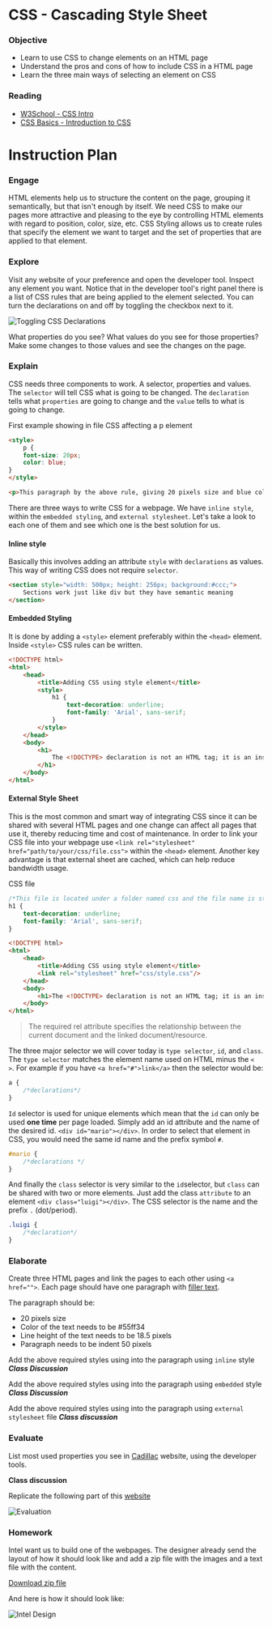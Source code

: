 # CSS - Cascading Style Sheet

### Objective

* Learn to use CSS to change elements on an HTML page
* Understand the pros and cons of how to include CSS in a HTML page
* Learn the three main ways of selecting an element on CSS

### Reading 

* [W3School - CSS Intro](http://www.w3schools.com/css/css_intro.asp)
* [CSS Basics - Introduction to CSS](http://www.cssbasics.com/introduction-to-css/)

# Instruction Plan

### Engage

HTML elements help us to structure the content on the page, grouping it semantically, but that isn't enough by itself. We need CSS to make our pages more attractive and pleasing to the eye by controlling HTML elements with regard to position, color, size, etc. CSS Styling allows us to create rules that specify the element we want to target and the set of properties that are applied to that element.

### Explore

Visit any website of your preference and open the developer tool. Inspect any element you want. Notice that in the developer tool's right panel there is a list of CSS rules that are being applied to the element selected. You can turn the declarations on and off by toggling the checkbox next to it.

![Toggling CSS Declarations](../images/03/toggling-css-declaration.gif)

What properties do you see?
What values do you see for those properties? Make some changes to those values and see the changes on the page.

### Explain

CSS needs three components to work. A selector, properties and values. The `selector` will tell CSS what is going to be changed. The `declaration` tells what `properties` are going to change and the `value` tells to what is going to change.

First example showing in file CSS affecting a p element

```html
<style>
    p {
    font-size: 20px;
    color: blue;
}
</style>

<p>This paragraph by the above rule, giving 20 pixels size and blue color.</p>
```

There are three ways to write CSS for a webpage. We have `inline style`, within the `embedded styling`, and `external stylesheet`. Let's take a look to each one of them and see which one is the best solution for us.

#### Inline style
Basically this involves adding an attribute `style` with `declarations` as values. This way of writing CSS does not require `selector`.

```html
<section style="width: 500px; height: 256px; background:#ccc;">
    Sections work just like div but they have semantic meaning
</section>
```

#### Embedded Styling
It is done by adding a `<style>` element preferably within the `<head>` element. Inside `<style>` CSS rules can be written.

```html
<!DOCTYPE html>
<html>
    <head>
        <title>Adding CSS using style element</title>
        <style>
            h1 {
                text-decoration: underline;
                font-family: 'Arial', sans-serif;
            }
        </style>
    </head>
    <body>
        <h1>
            The <!DOCTYPE> declaration is not an HTML tag; it is an instruction to the web browser about what version of HTML the page is written in.
        </h1>
    </body>
</html>

```

#### External Style Sheet

This is the most common and smart way of integrating CSS since it can be shared with several HTML pages and one change can affect all pages that use it, thereby reducing time and cost of maintenance. In order to link your CSS file into your webpage use `<link rel="stylesheet" href="path/to/your/css/file.css">` within the `<head>` element. Another key advantage is that external sheet are cached, which can help reduce bandwidth usage.

CSS file
```css
/*This file is located under a folder named css and the file name is style.css*/
h1 {
    text-decoration: underline;
    font-family: 'Arial', sans-serif;
}
```

```html
<!DOCTYPE html>
<html>
    <head>
        <title>Adding CSS using style element</title>
        <link rel="stylesheet" href="css/style.css"/>
    </head>
    <body>
        <h1>The <!DOCTYPE> declaration is not an HTML tag; it is an instruction to the web browser about what version of HTML the page is written in.</h1>
    </body>
</html>
```
> The required rel attribute specifies the relationship between the current document and the linked document/resource.

The three major selector we will cover today is `type selector`, `id`, and `class`.
The `type selector` matches the element name used on HTML minus the `< >`. For example if you have `<a href="#">link</a>` then the selector would be:
```css
a {
    /*declarations*/
}

````

`Id` selector is used for unique elements which mean that the `id` can only be used **one time** per page loaded. Simply add an id attribute and the name of the desired id. `<div id="mario"></div>`. In order to select that element in CSS, you would need the same id name and the prefix symbol `#`.

```css
#mario { 
    /*declarations */
}

```

And finally the `class` selector is very similar to the `id`selector, but `class` can be shared with two or more elements. Just add the class `attribute` to an element `<div class="luigi"></div>`. The CSS selector is the name and the prefix `.` (dot/period).
```css
.luigi { 
    /*declaration*/
}
```

### Elaborate

Create three HTML pages and link the pages to each other using `<a href="">`. Each page should have one paragraph with [filler text](http://lipsum.com/). 

The paragraph should be:
* 20 pixels size
* Color of the text needs to be #55ff34
* Line height of the text needs to be 18.5 pixels
* Paragraph needs to be indent 50 pixels

Add the above required styles using into the paragraph using `inline` style
***Class Discussion***

Add the above required styles using into the paragraph using `embedded` style
***Class Discussion***

Add the above required styles using into the paragraph using `external stylesheet` file
***Class discussion***


### Evaluate

List most used properties you see in [Cadillac](http://www.cadillac.com) website, using the developer tools.

**Class discussion**

Replicate the following part of this [website](http://www.cadillac.com/v-series.html)

![Evaluation](../images/03/evaluate.jpg)

### Homework

Intel want us to build one of the webpages. The designer already send the layout of how it should look like and add a zip file with the images and a text file with the content.

[Download zip file](../exercises/03/homework.zip)

And here is how it should look like:

![Intel Design](../images/03/homework.jpg)